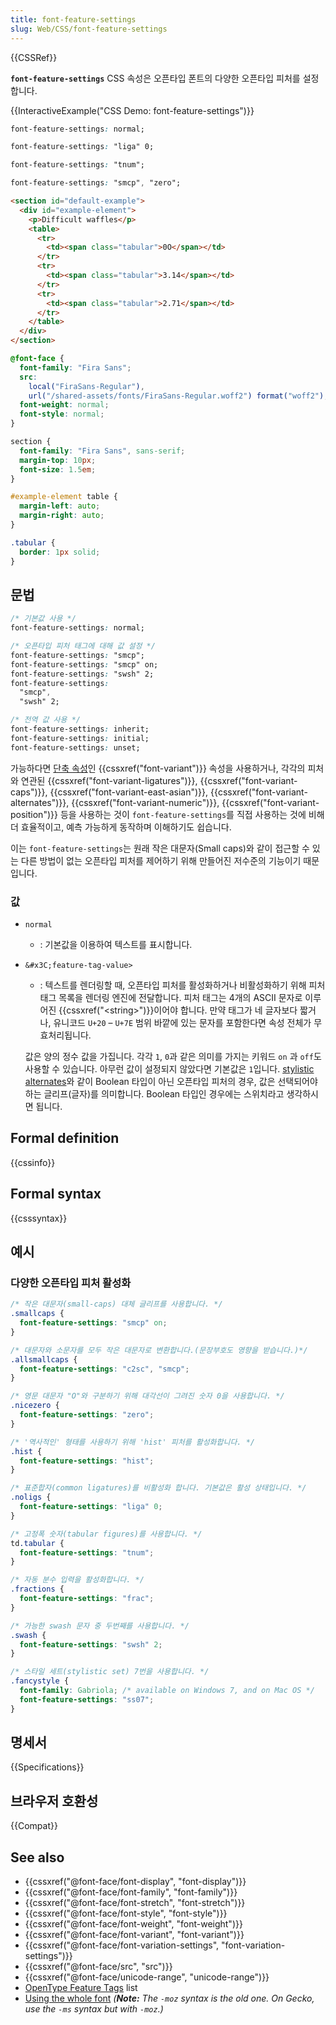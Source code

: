 ```yaml
---
title: font-feature-settings
slug: Web/CSS/font-feature-settings
---
```


{{CSSRef}}

**`font-feature-settings`** CSS 속성은 오픈타입 폰트의 다양한 오픈타입 피처를 설정합니다.

{{InteractiveExample("CSS Demo: font-feature-settings")}}

```css interactive-example-choice
font-feature-settings: normal;
```

```css interactive-example-choice
font-feature-settings: "liga" 0;
```

```css interactive-example-choice
font-feature-settings: "tnum";
```

```css interactive-example-choice
font-feature-settings: "smcp", "zero";
```

```html interactive-example
<section id="default-example">
  <div id="example-element">
    <p>Difficult waffles</p>
    <table>
      <tr>
        <td><span class="tabular">0O</span></td>
      </tr>
      <tr>
        <td><span class="tabular">3.14</span></td>
      </tr>
      <tr>
        <td><span class="tabular">2.71</span></td>
      </tr>
    </table>
  </div>
</section>
```

```css interactive-example
@font-face {
  font-family: "Fira Sans";
  src:
    local("FiraSans-Regular"),
    url("/shared-assets/fonts/FiraSans-Regular.woff2") format("woff2");
  font-weight: normal;
  font-style: normal;
}

section {
  font-family: "Fira Sans", sans-serif;
  margin-top: 10px;
  font-size: 1.5em;
}

#example-element table {
  margin-left: auto;
  margin-right: auto;
}

.tabular {
  border: 1px solid;
}
```

## 문법

```css
/* 기본값 사용 */
font-feature-settings: normal;

/* 오픈타입 피처 태그에 대해 값 설정 */
font-feature-settings: "smcp";
font-feature-settings: "smcp" on;
font-feature-settings: "swsh" 2;
font-feature-settings:
  "smcp",
  "swsh" 2;

/* 전역 값 사용 */
font-feature-settings: inherit;
font-feature-settings: initial;
font-feature-settings: unset;
```

가능하다면 [단축 속성](/ko/docs/Web/CSS/CSS_cascade/Shorthand_properties)인 {{cssxref("font-variant")}} 속성을 사용하거나, 각각의 피처와 연관된 {{cssxref("font-variant-ligatures")}}, {{cssxref("font-variant-caps")}}, {{cssxref("font-variant-east-asian")}}, {{cssxref("font-variant-alternates")}}, {{cssxref("font-variant-numeric")}}, {{cssxref("font-variant-position")}} 등을 사용하는 것이 `font-feature-settings`를 직접 사용하는 것에 비해 더 효율적이고, 예측 가능하게 동작하며 이해하기도 쉽습니다.

이는 `font-feature-settings`는 원래 작은 대문자(Small caps)와 같이 접근할 수 있는 다른 방법이 없는 오픈타입 피처를 제어하기 위해 만들어진 저수준의 기능이기 때문입니다.

### 값

- `normal`
  - : 기본값을 이용하여 텍스트를 표시합니다.
- `&#x3C;feature-tag-value>`

  - : 텍스트를 렌더링할 때, 오픈타입 피처를 활성화하거나 비활성화하기 위해 피처 태그 목록을 렌더링 엔진에 전달합니다. 피처 태그는 4개의 ASCII 문자로 이루어진 {{cssxref("&lt;string&gt;")}}이어야 합니다. 만약 태그가 네 글자보다 짧거나, 유니코드 `U+20` – `U+7E` 범위 바깥에 있는 문자를 포함한다면 속성 전체가 무효처리됩니다.

  값은 양의 정수 값을 가집니다. 각각 `1`, `0`과 같은 의미를 가지는 키워드 `on` 과 `off`도 사용할 수 있습니다. 아무런 값이 설정되지 않았다면 기본값은 `1`입니다. [stylistic alternates](https://www.microsoft.com/typography/otspec/features_pt.htm#salt)와 같이 Boolean 타입이 아닌 오픈타입 피처의 경우, 값은 선택되어야 하는 글리프(글자)를 의미합니다. Boolean 타입인 경우에는 스위치라고 생각하시면 됩니다.

## Formal definition

{{cssinfo}}

## Formal syntax

{{csssyntax}}

## 예시

### 다양한 오픈타입 피처 활성화

```css
/* 작은 대문자(small-caps) 대체 글리프를 사용합니다. */
.smallcaps {
  font-feature-settings: "smcp" on;
}

/* 대문자와 소문자를 모두 작은 대문자로 변환합니다.(문장부호도 영향을 받습니다.)*/
.allsmallcaps {
  font-feature-settings: "c2sc", "smcp";
}

/* 영문 대문자 "O"와 구분하기 위해 대각선이 그려진 숫자 0을 사용합니다. */
.nicezero {
  font-feature-settings: "zero";
}

/* '역사적인' 형태를 사용하기 위해 'hist' 피처를 활성화합니다. */
.hist {
  font-feature-settings: "hist";
}

/* 표준합자(common ligatures)를 비활성화 합니다. 기본값은 활성 상태입니다. */
.noligs {
  font-feature-settings: "liga" 0;
}

/* 고정폭 숫자(tabular figures)를 사용합니다. */
td.tabular {
  font-feature-settings: "tnum";
}

/* 자동 분수 입력을 활성화합니다. */
.fractions {
  font-feature-settings: "frac";
}

/* 가능한 swash 문자 중 두번째를 사용합니다. */
.swash {
  font-feature-settings: "swsh" 2;
}

/* 스타일 세트(stylistic set) 7번을 사용합니다. */
.fancystyle {
  font-family: Gabriola; /* available on Windows 7, and on Mac OS */
  font-feature-settings: "ss07";
}
```

## 명세서

{{Specifications}}

## 브라우저 호환성

{{Compat}}

## See also

- {{cssxref("@font-face/font-display", "font-display")}}
- {{cssxref("@font-face/font-family", "font-family")}}
- {{cssxref("@font-face/font-stretch", "font-stretch")}}
- {{cssxref("@font-face/font-style", "font-style")}}
- {{cssxref("@font-face/font-weight", "font-weight")}}
- {{cssxref("@font-face/font-variant", "font-variant")}}
- {{cssxref("@font-face/font-variation-settings", "font-variation-settings")}}
- {{cssxref("@font-face/src", "src")}}
- {{cssxref("@font-face/unicode-range", "unicode-range")}}
- [OpenType Feature Tags](https://www.microsoft.com/typography/otspec/featurelist.htm) list
- [Using the whole font](https://blogs.msdn.com/b/ie/archive/2012/01/09/css-corner-using-the-whole-font.aspx)
  _(**Note:** The `-moz` syntax is the old one. On Gecko, use the `-ms` syntax but with `-moz`.)_
